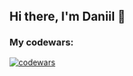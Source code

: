 ## Hi there, I'm Daniil 👋

### My codewars: 

[![codewars](https://www.codewars.com/users/Danya_b/badges/large)](https://www.codewars.com/users/Danya_b)   

<!--
**BibikovDanya/BibikovDanya** is a ✨ _special_ ✨ repository because its `README.md` (this file) appears on your GitHub profile.

Here are some ideas to get you started:

- 🔭 I’m currently working on ...
- 🌱 I’m currently learning ...
- 👯 I’m looking to collaborate on ...
- 🤔 I’m looking for help with ...
- 💬 Ask me about ...
- 📫 How to reach me: ...
- 😄 Pronouns: ...
- ⚡ Fun fact: ...
-->
